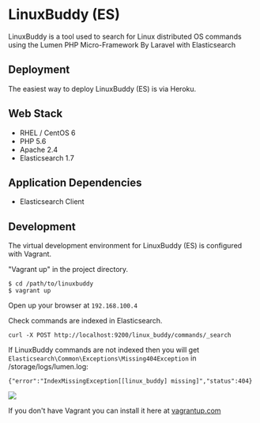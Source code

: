 # LinuxBuddy (ES)

LinuxBuddy is a tool used to search for Linux distributed OS commands using the Lumen PHP Micro-Framework By Laravel with Elasticsearch

## Deployment

The easiest way to deploy LinuxBuddy (ES) is via Heroku.

## Web Stack

- RHEL / CentOS 6
- PHP 5.6
- Apache 2.4
- Elasticsearch 1.7

## Application Dependencies

- Elasticsearch Client

## Development

The virtual development environment for LinuxBuddy (ES) is configured with Vagrant.

"Vagrant up" in the project directory.

    $ cd /path/to/linuxbuddy
    $ vagrant up

Open up your browser at <code>192.168.100.4</code>

Check commands are indexed in Elasticsearch.

	curl -X POST http://localhost:9200/linux_buddy/commands/_search

If LinuxBuddy commands are not indexed then you will get `Elasticsearch\Common\Exceptions\Missing404Exception` in /storage/logs/lumen.log:

	{"error":"IndexMissingException[[linux_buddy] missing]","status":404}

<img src="https://raw.githubusercontent.com/linuxbuddy/linuxbuddy-es/master/public/Linuxbuddy.png" />

If you don't have Vagrant you can install it here at <a href="http://www.vagrantup.com">vagrantup.com</a>
